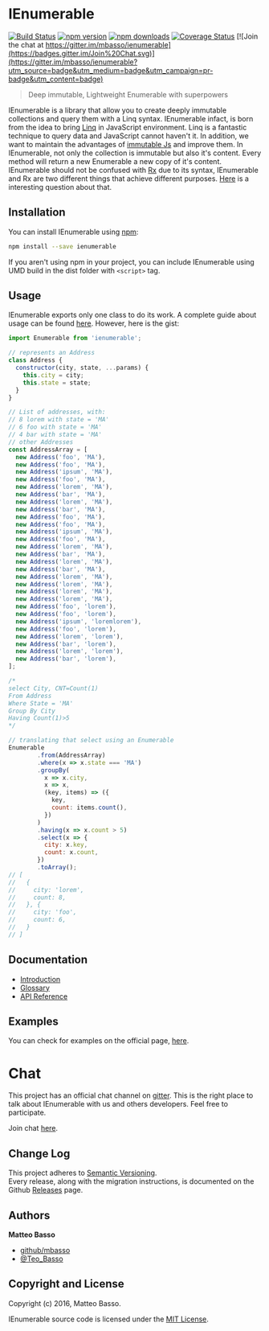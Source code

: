 # IEnumerable

[![Build Status](https://travis-ci.org/mbasso/ienumerable.svg?branch=master)](https://travis-ci.org/mbasso/ienumerable)
[![npm version](https://img.shields.io/npm/v/ienumerable.svg)](https://www.npmjs.com/package/ienumerable)
[![npm downloads](https://img.shields.io/npm/dm/ienumerable.svg?maxAge=2592000)](https://www.npmjs.com/package/ienumerable)
[![Coverage Status](https://coveralls.io/repos/github/mbasso/ienumerable/badge.svg?branch=master)](https://coveralls.io/github/mbasso/ienumerable?branch=master)
[![Join the chat at https://gitter.im/mbasso/ienumerable](https://badges.gitter.im/Join%20Chat.svg)](https://gitter.im/mbasso/ienumerable?utm_source=badge&utm_medium=badge&utm_campaign=pr-badge&utm_content=badge)

> Deep immutable, Lightweight Enumerable with superpowers

IEnumerable is a library that allow you to create deeply immutable collections and query them with a Linq syntax. IEnumerable infact, is born from the idea to bring [Linq](https://msdn.microsoft.com/en-us/library/bb397926.aspx) in JavaScript environment. Linq is a fantastic technique to query data and JavaScript cannot haven't it. In addition, we want to maintain the advantages of [immutable Js](https://facebook.github.io/immutable-js/) and improve them. In IEnumerable, not only the collection is immutable but also it's content. Every method will return a new Enumerable a new copy of it's content.
IEnumerable should not be confused with [Rx](http://reactivex.io/) due to its syntax, IEnumerable and Rx are two different things that achieve different purposes. [Here](http://stackoverflow.com/questions/17082255/when-to-use-ienumerable-vs-iobservable) is a interesting question about that.

## Installation

You can install IEnumerable using [npm](https://www.npmjs.com/package/ienumerable):

```bash
npm install --save ienumerable
```

If you aren't using npm in your project, you can include IEnumerable using UMD build in the dist folder with `<script>` tag.

## Usage

IEnumerable exports only one class to do its work. A complete guide about usage can be found [here](https://mbasso.github.io/ienumerable/docs/api/index.html).
However, here is the gist:

```js
import Enumerable from 'ienumerable';

// represents an Address
class Address {
  constructor(city, state, ...params) {
    this.city = city;
    this.state = state;
  }
}

// List of addresses, with:
// 8 lorem with state = 'MA'
// 6 foo with state = 'MA'
// 4 bar with state = 'MA'
// other Addresses
const AddressArray = [
  new Address('foo', 'MA'),
  new Address('foo', 'MA'),
  new Address('ipsum', 'MA'),
  new Address('foo', 'MA'),
  new Address('lorem', 'MA'),
  new Address('bar', 'MA'),
  new Address('lorem', 'MA'),
  new Address('bar', 'MA'),
  new Address('foo', 'MA'),
  new Address('foo', 'MA'),
  new Address('ipsum', 'MA'),
  new Address('foo', 'MA'),
  new Address('lorem', 'MA'),
  new Address('bar', 'MA'),
  new Address('lorem', 'MA'),
  new Address('bar', 'MA'),
  new Address('lorem', 'MA'),
  new Address('lorem', 'MA'),
  new Address('lorem', 'MA'),
  new Address('lorem', 'MA'),
  new Address('foo', 'lorem'),
  new Address('foo', 'lorem'),
  new Address('ipsum', 'loremlorem'),
  new Address('foo', 'lorem'),
  new Address('lorem', 'lorem'),
  new Address('bar', 'lorem'),
  new Address('lorem', 'lorem'),
  new Address('bar', 'lorem'),
];

/*
select City, CNT=Count(1)
From Address
Where State = 'MA'
Group By City
Having Count(1)>5
*/

// translating that select using an Enumerable
Enumerable
        .from(AddressArray)
        .where(x => x.state === 'MA')
        .groupBy(
          x => x.city,
          x => x,
          (key, items) => ({
            key,
            count: items.count(),
          })
        )
        .having(x => x.count > 5)
        .select(x => {
          city: x.key,
          count: x.count,
        })
        .toArray();
// [
//   {
//     city: 'lorem',
//     count: 8,
//   }, {
//     city: 'foo',
//     count: 6,
//   }
// ]
```

## Documentation

* [Introduction](https://mbasso.github.io/ienumerable/docs/introduction/index.html)
* [Glossary](https://mbasso.github.io/ienumerable/docs/Glossary.html)
* [API Reference](https://mbasso.github.io/ienumerable/docs/api/index.html)

## Examples

You can check for examples on the official page, [here](https://mbasso.github.io/ienumerable/docs/introduction/Examples.html).

# Chat

This project has an official chat channel on [gitter](https://gitter.im/).
This is the right place to talk about IEnumerable with us and others developers.
Feel free to participate.

Join chat [here](https://gitter.im/mbasso/ienumerable).

## Change Log

This project adheres to [Semantic Versioning](http://semver.org/).  
Every release, along with the migration instructions, is documented on the Github [Releases](https://github.com/mbasso/ienumerable/releases) page.

## Authors
**Matteo Basso**
- [github/mbasso](https://github.com/mbasso)
- [@Teo_Basso](https://twitter.com/Teo_Basso)

## Copyright and License
Copyright (c) 2016, Matteo Basso.

IEnumerable source code is licensed under the [MIT License](https://github.com/mbasso/ienumerable/blob/master/LICENSE.md).
